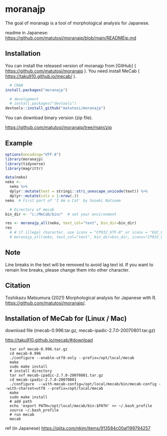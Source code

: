 
# moranajp

The goal of moranajp is a tool of morphological analysis for Japanese.

readme in Japanese:
<https://github.com/matutosi/moranajp/blob/main/READMEjp.md>

## Installation

You can install the released version of moranajp from \[GitHub\] (
<https://github.com/matutosi/moranajp> ). You need install MeCab (
<https://taku910.github.io/mecab/> ).

``` r
  # CRAN
install.packages("moranajp")

  # development
  # install.packages("devtools")
devtools::install_github("matutosi/moranajp")
```

You can download binary version (zip file).

<https://github.com/matutosi/moranajp/tree/main/zip>

## Example

``` r
options(encoding="UTF-8")
library(moranajp)
library(tidyverse)
library(magrittr)

data(neko)
neko <- 
  neko %>%
  dplyr::mutate(text = stringi::stri_unescape_unicode(text)) %>%
  dplyr::mutate(cols = 1:nrow(.))
neko  # First part of 'I Am a Cat' by Soseki Natsume

  # Directory of mecab
bin_dir <- "c:/MeCab/bin/"  # set your environment

res <- moranajp_all(neko, text_col="text", bin_dir=bin_dir)
res
  # # if illegal character, use iconv = "CP932_UTF-8" or iconv = "EUC_UTF-8"
  # moranajp_all(neko, text_col="text", bin_dir=bin_dir, iconv="CP932_UTF-8")
```

## Note

Line breaks in the text will be removed to avoid lag text id. If you
want to remain line breaks, please change them into other character.

## Citation

Toshikazu Matsumura (2021) Morphological analysis for Japanese with R.
<https://github.com/matutosi/moranajp/>.

## Installation of MeCab for (Linux / Mac)

download file (mecab-0.996.tar.gz, mecab-ipadic-2.7.0-20070801.tar.gz)

<http://taku910.github.io/mecab/#download>

      tar xvf mecab-0.996.tar.gz
      cd mecab-0.996
      ./configure --enable-utf8-only --prefix=/opt/local/mecab
      make
      sudo make install
      # install directory
      tar xvf mecab-ipadic-2.7.0-20070801.tar.gz
      cd mecab-ipadic-2.7.0-20070801
      ./configure  --with-mecab-config=/opt/local/mecab/bin/mecab-config --with-charset=utf8 --prefix=/opt/local/mecab
      make
      sudo make install
      # add path
      echo 'export PATH=/opt/local/mecab/bin:$PATH' >> ~/.bash_profile
      source ~/.bash_profile
      # run mecab
      mecab

ref (in Japanese) <https://qiita.com/nkjm/items/913584c00af199794257>
